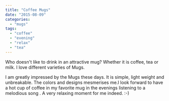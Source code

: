 ```yaml
---
title: "Coffee Mugs"
date: "2015-08-09"
categories: 
  - "mugs"
tags: 
  - "coffee"
  - "evening"
  - "relax"
  - "tea"
---
```


Who doesn't like to drink in an attractive mug? Whether it is coffee, tea or milk. I love different varieties of Mugs.

I am greatly impressed by the Mugs these days. It is simple, light weight and unbreakable. The colors and designs mesmerises me.I look forward to have a hot cup of coffee in my favorite mug in the evenings listening to a melodious song . A very relaxing moment for me indeed. :-)

